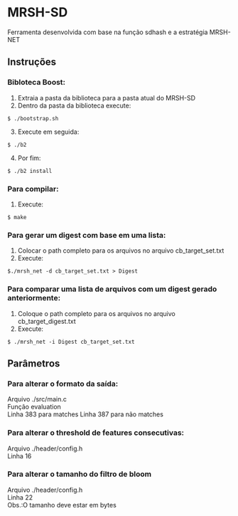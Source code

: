 # MRSH-SD
Ferramenta desenvolvida com base na função sdhash e a estratégia MRSH-NET


## Instruções

### Bibloteca Boost:
1. Extraia a pasta da biblioteca para a pasta atual do MRSH-SD
2. Dentro da pasta da biblioteca execute:
```  
$ ./bootstrap.sh
```
3. Execute em seguida:
```  
$ ./b2
```
4. Por fim:
```  
$ ./b2 install
```
### Para compilar:
1.  Execute:
```  
$ make
```
### Para gerar um digest com base em uma lista:
1.  Colocar o path completo para os arquivos no arquivo cb_target_set.txt  
2.  Execute:
```
$./mrsh_net -d cb_target_set.txt > Digest
```
### Para comparar uma lista de arquivos com um digest gerado anteriormente:
1.  Coloque o path completo para os arquivos no arquivo cb_target_digest.txt  
2.  Execute:  
```
$ ./mrsh_net -i Digest cb_target_set.txt
```

## Parâmetros

### Para alterar o formato da saída:   
  Arquivo ./src/main.c  
  Função evaluation  
  Linha 383 para matches
  Linha 387 para não matches

### Para alterar o threshold de features consecutivas:   
Arquivo ./header/config.h  
Linha 16
  
### Para alterar o tamanho do filtro de bloom 
Arquivo ./header/config.h  
Linha 22  
Obs.:O tamanho deve estar em bytes
  
